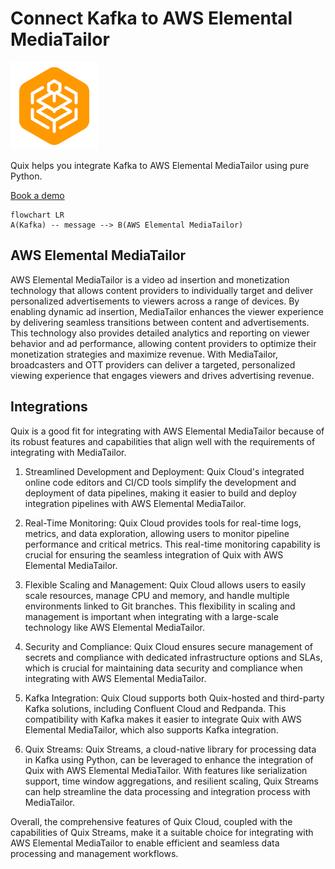 # Connect Kafka to AWS Elemental MediaTailor

![](./images/logo_1.jpg)

Quix helps you integrate Kafka to AWS Elemental MediaTailor using pure Python.

<div>
<a class="md-button md-button--primary" href="https://share.hsforms.com/1iW0TmZzKQMChk0lxd_tGiw4yjw2?__hstc=175542013.2303933fbd746c0ac86d9ccbe9bc9100.1728383268831.1729603416735.1729620918855.31&__hssc=175542013.1.1729620918855&__hsfp=2132701734" target="_blank" style="margin-right:.5rem;">Book a demo</a>
<br/>
</div>

```mermaid
flowchart LR
A(Kafka) -- message --> B(AWS Elemental MediaTailor)
```

## AWS Elemental MediaTailor

AWS Elemental MediaTailor is a video ad insertion and monetization technology that allows content providers to individually target and deliver personalized advertisements to viewers across a range of devices. By enabling dynamic ad insertion, MediaTailor enhances the viewer experience by delivering seamless transitions between content and advertisements. This technology also provides detailed analytics and reporting on viewer behavior and ad performance, allowing content providers to optimize their monetization strategies and maximize revenue. With MediaTailor, broadcasters and OTT providers can deliver a targeted, personalized viewing experience that engages viewers and drives advertising revenue.

## Integrations

Quix is a good fit for integrating with AWS Elemental MediaTailor because of its robust features and capabilities that align well with the requirements of integrating with MediaTailor. 

1. Streamlined Development and Deployment: Quix Cloud's integrated online code editors and CI/CD tools simplify the development and deployment of data pipelines, making it easier to build and deploy integration pipelines with AWS Elemental MediaTailor.

2. Real-Time Monitoring: Quix Cloud provides tools for real-time logs, metrics, and data exploration, allowing users to monitor pipeline performance and critical metrics. This real-time monitoring capability is crucial for ensuring the seamless integration of Quix with AWS Elemental MediaTailor.

3. Flexible Scaling and Management: Quix Cloud allows users to easily scale resources, manage CPU and memory, and handle multiple environments linked to Git branches. This flexibility in scaling and management is important when integrating with a large-scale technology like AWS Elemental MediaTailor.

4. Security and Compliance: Quix Cloud ensures secure management of secrets and compliance with dedicated infrastructure options and SLAs, which is crucial for maintaining data security and compliance when integrating with AWS Elemental MediaTailor.

5. Kafka Integration: Quix Cloud supports both Quix-hosted and third-party Kafka solutions, including Confluent Cloud and Redpanda. This compatibility with Kafka makes it easier to integrate Quix with AWS Elemental MediaTailor, which also supports Kafka integration.

6. Quix Streams: Quix Streams, a cloud-native library for processing data in Kafka using Python, can be leveraged to enhance the integration of Quix with AWS Elemental MediaTailor. With features like serialization support, time window aggregations, and resilient scaling, Quix Streams can help streamline the data processing and integration process with MediaTailor.

Overall, the comprehensive features of Quix Cloud, coupled with the capabilities of Quix Streams, make it a suitable choice for integrating with AWS Elemental MediaTailor to enable efficient and seamless data processing and management workflows.

